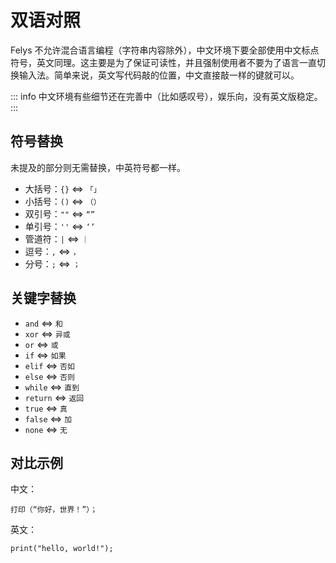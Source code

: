 # 双语对照

Felys 不允许混合语言编程（字符串内容除外），中文环境下要全部使用中文标点符号，英文同理。这主要是为了保证可读性，并且强制使用者不要为了语言一直切换输入法。简单来说，英文写代码敲的位置，中文直接敲一样的键就可以。

::: info
中文环境有些细节还在完善中（比如感叹号），娱乐向，没有英文版稳定。
:::

## 符号替换

未提及的部分则无需替换，中英符号都一样。

- 大括号：`{}` <=> `「」`
- 小括号：`()` <=> `（）`
- 双引号：`""` <=> `“”`
- 单引号：`''` <=> `‘’`
- 管道符：`|` <=> `｜`
- 逗号：`,` <=> `，`
- 分号：`;` <=> `；`

## 关键字替换

- `and` <=> `和`
- `xor` <=> `异或`
- `or` <=> `或`
- `if` <=> `如果`
- `elif` <=> `否如`
- `else` <=> `否则`
- `while` <=> `直到`
- `return` <=> `返回`
- `true` <=> `真`
- `false` <=> `加`
- `none` <=> `无`

## 对比示例

中文：

```felys
打印（“你好，世界！”）；
```

英文：

```felys
print("hello, world!");
```
